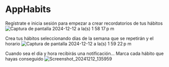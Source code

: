 # AppHabits

Regístrate e inicia sesión para empezar a crear recordatorios de tus hábitos 
![Captura de pantalla 2024-12-12 a la(s) 1 58 17 p m](https://github.com/user-attachments/assets/85415606-01fa-4f60-9b8e-5f002aa034ac)

Crea tus hábitos seleccionando días de la semana que se repetirán y el horario 
![Captura de pantalla 2024-12-12 a la(s) 1 59 22 p m](https://github.com/user-attachments/assets/fef16e59-d478-4839-8a75-6423e876559d)

Cuando sea el día y hora recibirás una notificación... Marca cada hábito que hayas conseguido 
![Screenshot_20241212_135959](https://github.com/user-attachments/assets/2f3cf33f-3c06-4178-9880-d559e1b6cf11)
